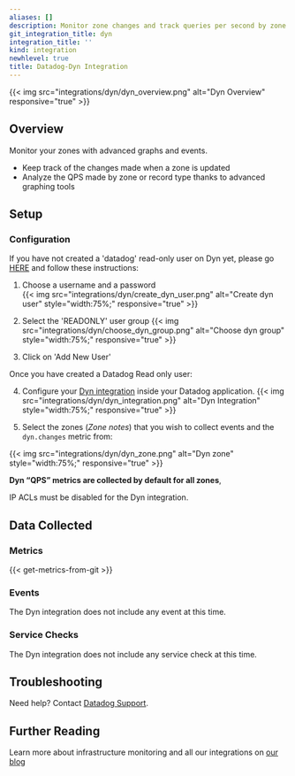 ```yaml
---
aliases: []
description: Monitor zone changes and track queries per second by zone or record.
git_integration_title: dyn
integration_title: ''
kind: integration
newhlevel: true
title: Datadog-Dyn Integration
---
```


{{< img src="integrations/dyn/dyn_overview.png" alt="Dyn Overview" responsive="true" >}}

## Overview

Monitor your zones with advanced graphs and events.

* Keep track of the changes made when a zone is updated
* Analyze the QPS made by zone or record type thanks to advanced graphing tools

## Setup
### Configuration 

If you have not created a 'datadog' read-only user on Dyn yet, please go [HERE](https://manage.dynect.net/login/) and follow these instructions:

1. Choose a username and a password   
{{< img src="integrations/dyn/create_dyn_user.png" alt="Create dyn user" style="width:75%;" responsive="true" >}}

2. Select the 'READONLY' user group 
{{< img src="integrations/dyn/choose_dyn_group.png" alt="Choose dyn group" style="width:75%;" responsive="true" >}}

3. Click on 'Add New User'

Once you have created a Datadog Read only user:

4. Configure your [Dyn integration](https://app.datadoghq.com/account/settings#integrations/dyn) inside your Datadog application.
{{< img src="integrations/dyn/dyn_integration.png" alt="Dyn Integration" style="width:75%;" responsive="true" >}}

5. Select the zones (*Zone notes*) that you wish to collect events and the `dyn.changes` metric from:<br>

{{< img src="integrations/dyn/dyn_zone.png" alt="Dyn zone" style="width:75%;" responsive="true" >}}

**Dyn “QPS” metrics are collected by default for all zones**,

<div class="alert alert-info">
IP ACLs must be disabled for the Dyn integration.
</div>

## Data Collected
### Metrics
{{< get-metrics-from-git >}}

### Events
The Dyn integration does not include any event at this time.

### Service Checks
The Dyn integration does not include any service check at this time.

## Troubleshooting
Need help? Contact [Datadog Support](http://docs.datadoghq.com/help/).

## Further Reading
Learn more about infrastructure monitoring and all our integrations on [our blog](https://www.datadoghq.com/blog/)
